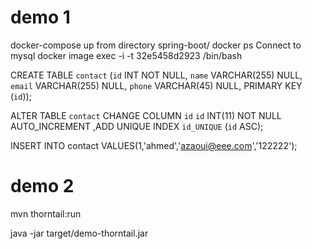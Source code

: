 # demo 1

docker-compose up from  directory spring-boot/
docker ps
Connect to mysql docker image exec -i -t 32e5458d2923  /bin/bash


CREATE TABLE `contact` (`id` INT NOT NULL,   `name` VARCHAR(255) NULL,   `email` VARCHAR(255) NULL,   `phone` VARCHAR(45) NULL,   PRIMARY KEY (`id`));

ALTER TABLE `contact` CHANGE COLUMN `id` `id` INT(11) NOT NULL AUTO_INCREMENT ,ADD UNIQUE INDEX `id_UNIQUE` (`id` ASC);

INSERT INTO contact VALUES(1,'ahmed','azaoui@eee.com','122222');

# demo 2

 mvn thorntail:run
 
 java -jar target/demo-thorntail.jar



